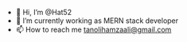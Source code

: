 - 👋 Hi, I’m @Hat52
- 🌱 I’m currently working as MERN stack developer
- 📫 How to reach me tanolihamzaali@gmail.com

<!---
Hat52/Hat52 is a ✨ special ✨ repository because its `README.md` (this file) appears on your GitHub profile.
You can click the Preview link to take a look at your changes.
--->
